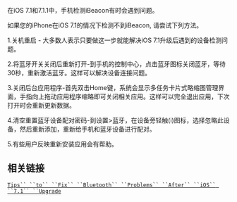

在iOS 7.1和7.1.1中，手机检测iBeacon有时会遇到问题。

如果您的iPhone在iOS 7.1的情况下检测不到iBeacon, 请尝试下列方法。

1.关机重启 - 大多数人表示只要做这一步就能解决iOS
7.1升级后遇到的设备检测问题。

2.将蓝牙开关关闭后重新打开-到手机的控制中心，点击蓝牙图标关闭蓝牙，等待30秒，重新激活蓝牙。这样可以解决设备连接问题。

3.关闭后台应用程序-首先双击Home键，系统会显示多任务卡片式略缩图管理界面，手指向上拖动应用程序缩略即可关闭相关应用。这样可以完全退出应用，下次打开时会重新更新数据。

4.清空重置蓝牙设备配对密码-到设置\>蓝牙，在设备旁轻触(i)图标，选择忽略此设备，然后重新添加，重新给手机和蓝牙设备进行配对。

5.有些用户反映重新安装应用会有帮助。

## 相关链接

[`Tips`` ``to`` ``Fix`` ``Bluetooth`` ``Problems`` ``After`` ``iOS``
``7.1``
``Upgrade`](http://www.smartbotics.com/#!4-Tips-to-Fix-Bluetooth-Problems-After-iOS-71-Upgrade/c118r/031A86F6-C8E8-4768-B4FD-E6F83D9E4317%7C4)